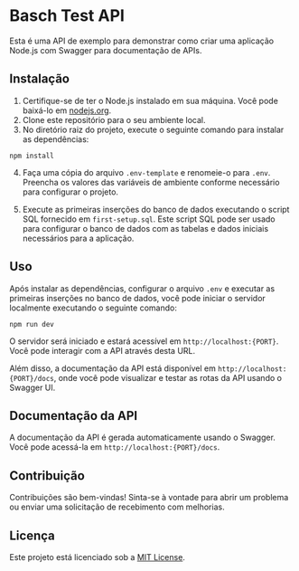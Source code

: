 # Basch Test API

Esta é uma API de exemplo para demonstrar como criar uma aplicação Node.js com Swagger para documentação de APIs.

## Instalação

1. Certifique-se de ter o Node.js instalado em sua máquina. Você pode baixá-lo em [nodejs.org](https://nodejs.org/).
2. Clone este repositório para o seu ambiente local.
3. No diretório raiz do projeto, execute o seguinte comando para instalar as dependências:

```
npm install
```

4. Faça uma cópia do arquivo `.env-template` e renomeie-o para `.env`. Preencha os valores das variáveis de ambiente conforme necessário para configurar o projeto.

5. Execute as primeiras inserções do banco de dados executando o script SQL fornecido em `first-setup.sql`. Este script SQL pode ser usado para configurar o banco de dados com as tabelas e dados iniciais necessários para a aplicação.

## Uso

Após instalar as dependências, configurar o arquivo `.env` e executar as primeiras inserções no banco de dados, você pode iniciar o servidor localmente executando o seguinte comando:

```
npm run dev
```

O servidor será iniciado e estará acessível em `http://localhost:{PORT}`. Você pode interagir com a API através desta URL.

Além disso, a documentação da API está disponível em `http://localhost:{PORT}/docs`, onde você pode visualizar e testar as rotas da API usando o Swagger UI.

## Documentação da API

A documentação da API é gerada automaticamente usando o Swagger. Você pode acessá-la em `http://localhost:{PORT}/docs`.

## Contribuição

Contribuições são bem-vindas! Sinta-se à vontade para abrir um problema ou enviar uma solicitação de recebimento com melhorias.

## Licença

Este projeto está licenciado sob a [MIT License](https://opensource.org/licenses/MIT).
